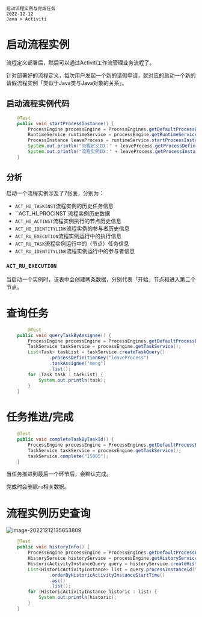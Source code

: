 ```text
启动流程实例与完成任务
2022-12-12
Java > Activiti
```

# 启动流程实例

流程定义部署后，然后可以通过Activiti工作流管理业务流程了。

针对部署好的流程定义，每次用户发起一个新的请假申请，就对应的启动一个新的请假流程实例「类似于Java类与Java对象的关系」。

## 启动流程实例代码

```java
    @Test
    public void startProcessInstance() {
        ProcessEngine processEngine = ProcessEngines.getDefaultProcessEngine();
        RuntimeService runtimeService = processEngine.getRuntimeService();
        ProcessInstance leaveProcess = runtimeService.startProcessInstanceByKey("leaveProcess");
        System.out.println("流程定义ID：" + leaveProcess.getProcessDefinitionId());
        System.out.println("流程实例ID：" + leaveProcess.getProcessInstanceId());
    }
```

## 分析

启动一个流程实例涉及了7张表，分别为：

- `ACT_HI_TASKINST`流程实例的历史任务信息
- ``ACT_HI_PROCINST`流程实例历史数据
- `ACT_HI_ACTINST`流程实例执行的节点历史信息
- `ACT_HI_IDENTITYLINK`流程实例的参与者历史信息
- `ACT_RU_EXECUTION`流程实例运行中的执行信息
- `ACT_RU_TASK`流程实例运行中的（节点）任务信息
- `ACT_RU_IDENTITYLINK`流程实例运行中的参与者信息

### `ACT_RU_EXECUTION`

当启动一个实例时，该表中会创建两条数据，分别代表「开始」节点和进入第二个节点。

# 查询任务

```java
		@Test
    public void queryTaskByAssignee() {
        ProcessEngine processEngine = ProcessEngines.getDefaultProcessEngine();
        TaskService taskService = processEngine.getTaskService();
        List<Task> taskList = taskService.createTaskQuery()
                .processDefinitionKey("leaveProcess")
                .taskAssignee("meng")
                .list();
        for (Task task : taskList) {
            System.out.println(task);
        }
    }
```

# 任务推进/完成

```java
    @Test
    public void completeTaskByTaskId() {
        ProcessEngine processEngine = ProcessEngines.getDefaultProcessEngine();
        TaskService taskService = processEngine.getTaskService();
        taskService.complete("15005");
    }
```

当任务推进到最后一个环节后，会默认完成。

完成时会删除`ru`相关数据。

# 流程实例历史查询

![image-20221212135653809](https://picgo.kwcoder.club/202208/202212121356913.png)

```java
    @Test
    public void historyInfo() {
        ProcessEngine processEngine = ProcessEngines.getDefaultProcessEngine();
        HistoryService historyService = processEngine.getHistoryService();
        HistoricActivityInstanceQuery query = historyService.createHistoricActivityInstanceQuery();
        List<HistoricActivityInstance> list = query.processInstanceId("15001")
                .orderByHistoricActivityInstanceStartTime()
                .asc()
                .list();
        for (HistoricActivityInstance historic : list) {
            System.out.println(historic);
        }
    }
```









